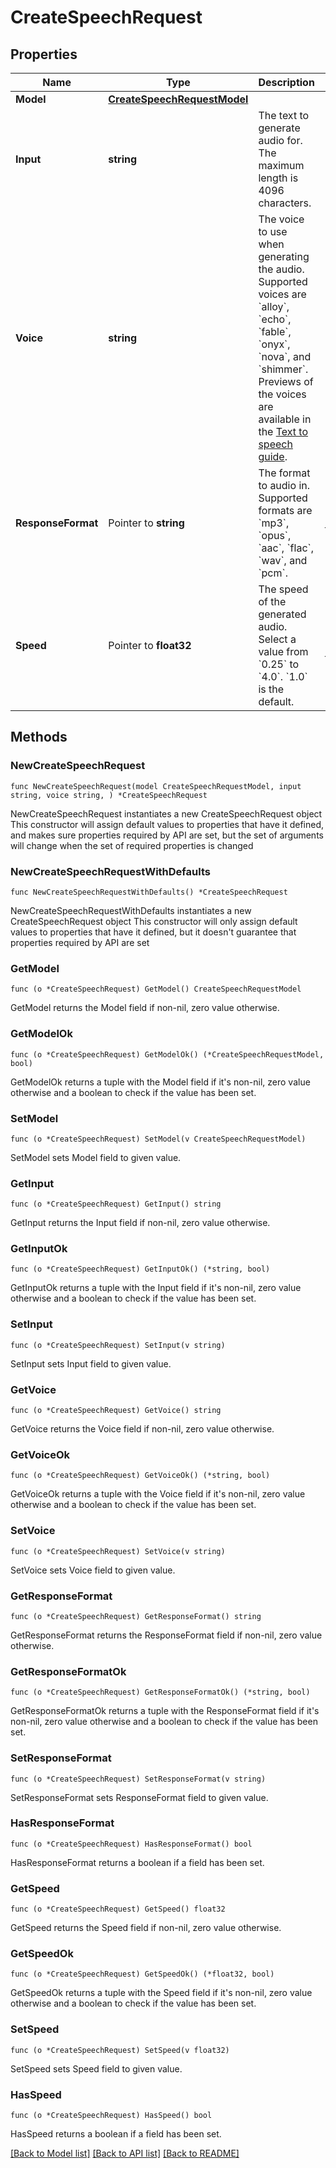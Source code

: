 # CreateSpeechRequest

## Properties

Name | Type | Description | Notes
------------ | ------------- | ------------- | -------------
**Model** | [**CreateSpeechRequestModel**](CreateSpeechRequestModel.md) |  | 
**Input** | **string** | The text to generate audio for. The maximum length is 4096 characters. | 
**Voice** | **string** | The voice to use when generating the audio. Supported voices are &#x60;alloy&#x60;, &#x60;echo&#x60;, &#x60;fable&#x60;, &#x60;onyx&#x60;, &#x60;nova&#x60;, and &#x60;shimmer&#x60;. Previews of the voices are available in the [Text to speech guide](/docs/guides/text-to-speech#voice-options). | 
**ResponseFormat** | Pointer to **string** | The format to audio in. Supported formats are &#x60;mp3&#x60;, &#x60;opus&#x60;, &#x60;aac&#x60;, &#x60;flac&#x60;, &#x60;wav&#x60;, and &#x60;pcm&#x60;. | [optional] [default to "mp3"]
**Speed** | Pointer to **float32** | The speed of the generated audio. Select a value from &#x60;0.25&#x60; to &#x60;4.0&#x60;. &#x60;1.0&#x60; is the default. | [optional] [default to 1]

## Methods

### NewCreateSpeechRequest

`func NewCreateSpeechRequest(model CreateSpeechRequestModel, input string, voice string, ) *CreateSpeechRequest`

NewCreateSpeechRequest instantiates a new CreateSpeechRequest object
This constructor will assign default values to properties that have it defined,
and makes sure properties required by API are set, but the set of arguments
will change when the set of required properties is changed

### NewCreateSpeechRequestWithDefaults

`func NewCreateSpeechRequestWithDefaults() *CreateSpeechRequest`

NewCreateSpeechRequestWithDefaults instantiates a new CreateSpeechRequest object
This constructor will only assign default values to properties that have it defined,
but it doesn't guarantee that properties required by API are set

### GetModel

`func (o *CreateSpeechRequest) GetModel() CreateSpeechRequestModel`

GetModel returns the Model field if non-nil, zero value otherwise.

### GetModelOk

`func (o *CreateSpeechRequest) GetModelOk() (*CreateSpeechRequestModel, bool)`

GetModelOk returns a tuple with the Model field if it's non-nil, zero value otherwise
and a boolean to check if the value has been set.

### SetModel

`func (o *CreateSpeechRequest) SetModel(v CreateSpeechRequestModel)`

SetModel sets Model field to given value.


### GetInput

`func (o *CreateSpeechRequest) GetInput() string`

GetInput returns the Input field if non-nil, zero value otherwise.

### GetInputOk

`func (o *CreateSpeechRequest) GetInputOk() (*string, bool)`

GetInputOk returns a tuple with the Input field if it's non-nil, zero value otherwise
and a boolean to check if the value has been set.

### SetInput

`func (o *CreateSpeechRequest) SetInput(v string)`

SetInput sets Input field to given value.


### GetVoice

`func (o *CreateSpeechRequest) GetVoice() string`

GetVoice returns the Voice field if non-nil, zero value otherwise.

### GetVoiceOk

`func (o *CreateSpeechRequest) GetVoiceOk() (*string, bool)`

GetVoiceOk returns a tuple with the Voice field if it's non-nil, zero value otherwise
and a boolean to check if the value has been set.

### SetVoice

`func (o *CreateSpeechRequest) SetVoice(v string)`

SetVoice sets Voice field to given value.


### GetResponseFormat

`func (o *CreateSpeechRequest) GetResponseFormat() string`

GetResponseFormat returns the ResponseFormat field if non-nil, zero value otherwise.

### GetResponseFormatOk

`func (o *CreateSpeechRequest) GetResponseFormatOk() (*string, bool)`

GetResponseFormatOk returns a tuple with the ResponseFormat field if it's non-nil, zero value otherwise
and a boolean to check if the value has been set.

### SetResponseFormat

`func (o *CreateSpeechRequest) SetResponseFormat(v string)`

SetResponseFormat sets ResponseFormat field to given value.

### HasResponseFormat

`func (o *CreateSpeechRequest) HasResponseFormat() bool`

HasResponseFormat returns a boolean if a field has been set.

### GetSpeed

`func (o *CreateSpeechRequest) GetSpeed() float32`

GetSpeed returns the Speed field if non-nil, zero value otherwise.

### GetSpeedOk

`func (o *CreateSpeechRequest) GetSpeedOk() (*float32, bool)`

GetSpeedOk returns a tuple with the Speed field if it's non-nil, zero value otherwise
and a boolean to check if the value has been set.

### SetSpeed

`func (o *CreateSpeechRequest) SetSpeed(v float32)`

SetSpeed sets Speed field to given value.

### HasSpeed

`func (o *CreateSpeechRequest) HasSpeed() bool`

HasSpeed returns a boolean if a field has been set.


[[Back to Model list]](../README.md#documentation-for-models) [[Back to API list]](../README.md#documentation-for-api-endpoints) [[Back to README]](../README.md)


